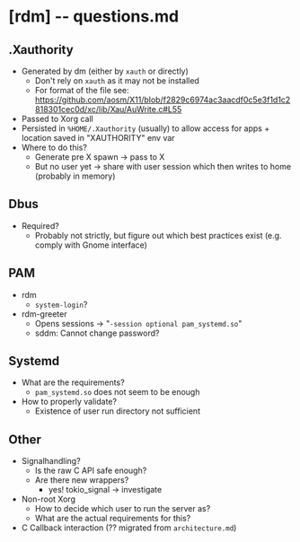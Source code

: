# **[rdm]** -- questions.md

## .Xauthority
- Generated by dm (either by `xauth` or directly)
    - Don't rely on `xauth` as it may not be installed
    - For format of the file see: https://github.com/aosm/X11/blob/f2829c6974ac3aacdf0c5e3f1d1c2818301cec0d/xc/lib/Xau/AuWrite.c#L55
- Passed to Xorg call
- Persisted in `%HOME/.Xauthority` (usually) to allow access for apps + location saved in "XAUTHORITY" env var
- Where to do this?
    - Generate pre X spawn -> pass to X
    - But no user yet -> share with user session which then writes to home (probably in memory)

## Dbus
- Required?
    - Probably not strictly, but figure out which best practices exist (e.g. comply with Gnome interface)

## PAM
- rdm
    - `system-login`?
- rdm-greeter
    - Opens sessions -> "`-session optional pam_systemd.so`"
    - sddm: Cannot change password?

## Systemd
- What are the requirements?
    - `pam_systemd.so` does not seem to be enough
- How to properly validate?
    - Existence of user run directory not sufficient

## Other
- Signalhandling?
    - Is the raw C API safe enough?
    - Are there new wrappers?
        - yes! tokio_signal -> investigate
- Non-root Xorg 
    - How to decide which user to run the server as?
    - What are the actual requirements for this?
- C Callback interaction (?? migrated from `architecture.md`)